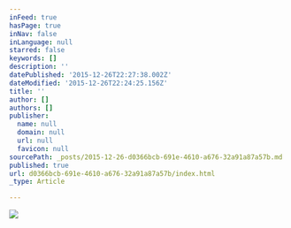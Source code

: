 ```yaml
---
inFeed: true
hasPage: true
inNav: false
inLanguage: null
starred: false
keywords: []
description: ''
datePublished: '2015-12-26T22:27:38.002Z'
dateModified: '2015-12-26T22:24:25.156Z'
title: ''
author: []
authors: []
publisher:
  name: null
  domain: null
  url: null
  favicon: null
sourcePath: _posts/2015-12-26-d0366bcb-691e-4610-a676-32a91a87a57b.md
published: true
url: d0366bcb-691e-4610-a676-32a91a87a57b/index.html
_type: Article

---
```

![](https://the-grid-user-content.s3-us-west-2.amazonaws.com/497b8b26-eb01-439b-b0f8-a0c7777444a4.jpg)